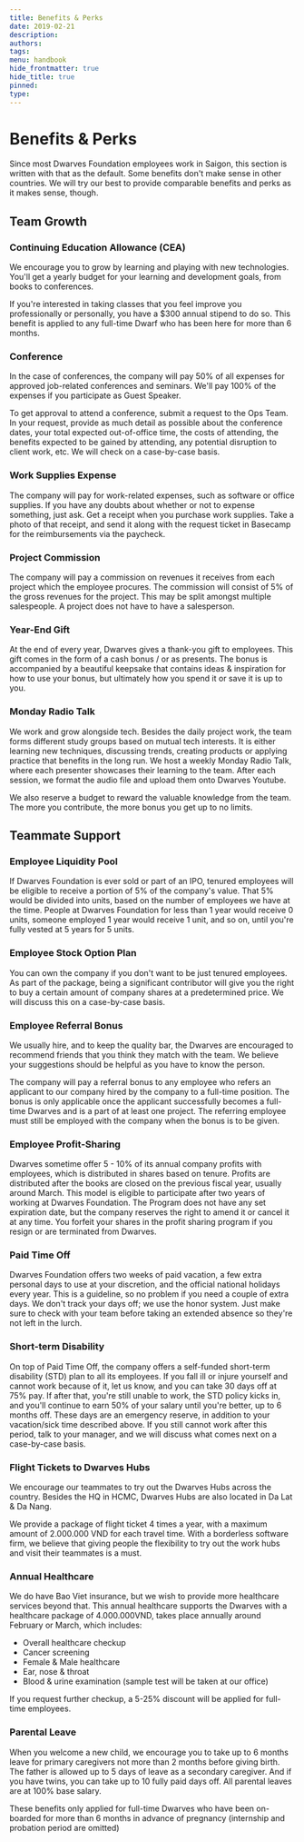 ```yaml
---
title: Benefits & Perks
date: 2019-02-21
description: 
authors: 
tags: 
menu: handbook
hide_frontmatter: true
hide_title: true
pinned: 
type:
---
```

# Benefits & Perks
Since most Dwarves Foundation employees work in Saigon, this section is written with that as the default. Some benefits don't make sense in other countries. We will try our best to provide comparable benefits and perks as it makes sense, though.

## Team Growth
### Continuing Education Allowance (CEA)
We encourage you to grow by learning and playing with new technologies. You'll get a yearly budget for your learning and development goals, from books to conferences.

If you're interested in taking classes that you feel improve you professionally or personally, you have a $300 annual stipend to do so. This benefit is applied to any full-time Dwarf who has been here for more than 6 months.

### Conference
In the case of conferences, the company will pay 50% of all expenses for approved job-related conferences and seminars. We'll pay 100% of the expenses if you participate as Guest Speaker.

To get approval to attend a conference, submit a request to the Ops Team. In your request, provide as much detail as possible about the conference dates, your total expected out-of-office time, the costs of attending, the benefits expected to be gained by attending, any potential disruption to client work, etc. We will check on a case-by-case basis.

### Work Supplies Expense
The company will pay for work-related expenses, such as software or office supplies. If you have any doubts about whether or not to expense something, just ask. Get a receipt when you purchase work supplies. Take a photo of that receipt, and send it along with the request ticket in Basecamp for the reimbursements via the paycheck.

### Project Commission
The company will pay a commission on revenues it receives from each project which the employee procures. The commission will consist of 5% of the gross revenues for the project. This may be split amongst multiple salespeople. A project does not have to have a salesperson.

### Year-End Gift
At the end of every year, Dwarves gives a thank-you gift to employees. This gift comes in the form of a cash bonus / or as presents. The bonus is accompanied by a beautiful keepsake that contains ideas & inspiration for how to use your bonus, but ultimately how you spend it or save it is up to you.

### Monday Radio Talk
We work and grow alongside tech. Besides the daily project work, the team forms different study groups based on mutual tech interests. It is either learning new techniques, discussing trends, creating products or applying practice that benefits in the long run.
We host a weekly Monday Radio Talk, where each presenter showcases their learning to the team. After each session, we format the audio file and upload them onto Dwarves Youtube.

We also reserve a budget to reward the valuable knowledge from the team. The more you contribute, the more bonus you get up to no limits.

## Teammate Support
### Employee Liquidity Pool
If Dwarves Foundation is ever sold or part of an IPO, tenured employees will be eligible to receive a portion of 5% of the company's value. That 5% would be divided into units, based on the number of employees we have at the time. People at Dwarves Foundation for less than 1 year would receive 0 units, someone employed 1 year would receive 1 unit, and so on, until you're fully vested at 5 years for 5 units.

### Employee Stock Option Plan
You can own the company if you don't want to be just tenured employees. As part of the package, being a significant contributor will give you the right to buy a certain amount of company shares at a predetermined price. We will discuss this on a case-by-case basis.

### Employee Referral Bonus
We usually hire, and to keep the quality bar, the Dwarves are encouraged to recommend friends that you think they match with the team. We believe your suggestions should be helpful as you have to know the person.

The company will pay a referral bonus to any employee who refers an applicant to our company hired by the company to a full-time position. The bonus is only applicable once the applicant successfully becomes a full-time Dwarves and is a part of at least one project. 
The referring employee must still be employed with the company when the bonus is to be given.

### Employee Profit-Sharing 
Dwarves sometime offer 5 - 10% of its annual company profits with employees, which is distributed in shares based on tenure. Profits are distributed after the books are closed on the previous fiscal year, usually around March.
This model is eligible to participate after two years of working at Dwarves Foundation. The Program does not have any set expiration date, but the company reserves the right to amend it or cancel it at any time. You forfeit your shares in the profit sharing program if you resign or are terminated from Dwarves.

### Paid Time Off
Dwarves Foundation offers two weeks of paid vacation, a few extra personal days to use at your discretion, and the official national holidays every year. This is a guideline, so no problem if you need a couple of extra days. We don't track your days off; we use the honor system. Just make sure to check with your team before taking an extended absence so they're not left in the lurch.

### Short-term Disability
On top of Paid Time Off, the company offers a self-funded short-term disability (STD) plan to all its employees. If you fall ill or injure yourself and cannot work because of it, let us know, and you can take 30 days off at 75% pay. If after that, you're still unable to work, the STD policy kicks in, and you'll continue to earn 50% of your salary until you're better, up to 6 months off. These days are an emergency reserve, in addition to your vacation/sick time described above. If you still cannot work after this period, talk to your manager, and we will discuss what comes next on a case-by-case basis.

### Flight Tickets to Dwarves Hubs
We encourage our teammates to try out the Dwarves Hubs across the country. Besides the HQ in HCMC, Dwarves Hubs are also located in Da Lat & Da Nang. 

We provide a package of flight ticket 4 times a year, with a maximum amount of 2.000.000 VND for each travel time. With a borderless software firm, we believe that giving people the flexibility to try out the work hubs and visit their teammates is a must. 

### Annual Healthcare
We do have Bao Viet insurance, but we wish to provide more healthcare services beyond that. This annual healthcare supports the Dwarves with a healthcare package of 4.000.000VND, takes place annually around February or March, which includes:
- Overall healthcare checkup
- Cancer screening
- Female & Male healthcare
- Ear, nose & throat
- Blood & urine examination (sample test will be taken at our office)

If you request further checkup, a 5-25% discount will be applied for full-time employees.

### Parental Leave
When you welcome a new child, we encourage you to take up to 6 months leave for primary caregivers not more than 2 months before giving birth. The father is allowed up to 5 days of leave as a secondary caregiver. And if you have twins, you can take up to 10 fully paid days off. All parental leaves are at 100% base salary.

These benefits only applied for full-time Dwarves who have been on-boarded for more than 6 months in advance of pregnancy (internship and probation period are omitted)